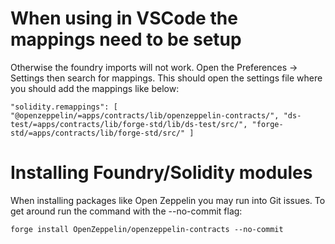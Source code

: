 # When using in VSCode the mappings need to be setup

Otherwise the foundry imports will not work. Open the Preferences -> Settings then search for mappings. This should open
the settings file where you should add the mappings like below:

`"solidity.remappings": [ "@openzeppelin/=apps/contracts/lib/openzeppelin-contracts/", "ds-test/=apps/contracts/lib/forge-std/lib/ds-test/src/", "forge-std/=apps/contracts/lib/forge-std/src/" ]`

# Installing Foundry/Solidity modules

When installing packages like Open Zeppelin you may run into Git issues. To get around run the command with the
--no-commit flag:

`forge install OpenZeppelin/openzeppelin-contracts --no-commit`
